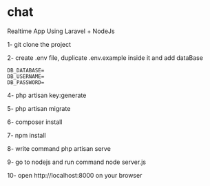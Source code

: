 # chat

Realtime App Using Laravel + NodeJs

1- git clone the project


2- create .env file, duplicate .env.example inside it and add dataBase

	DB_DATABASE=
	DB_USERNAME=
	DB_PASSWORD=

4- php artisan key:generate

5- php artisan migrate

6- composer install

7- npm install

8- write command php artisan serve

9- go to nodejs and run command node server.js

10- open http://localhost:8000 on your browser 
